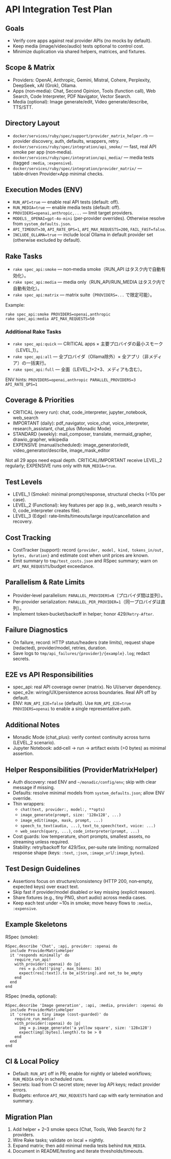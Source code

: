 # API Integration Test Plan

## Goals

- Verify core apps against real provider APIs (no mocks by default).
- Keep media (image/video/audio) tests optional to control cost.
- Minimize duplication via shared helpers, matrices, and fixtures.

## Scope & Matrix

- Providers: OpenAI, Anthropic, Gemini, Mistral, Cohere, Perplexity, DeepSeek, xAI (Grok), Ollama.
- Apps (non‑media): Chat, Second Opinion, Tools (function call), Web Search, Code Interpreter, PDF Navigator, Vector Search.
- Media (optional): Image generate/edit, Video generate/describe, TTS/STT.

## Directory Layout

- `docker/services/ruby/spec/support/provider_matrix_helper.rb` — provider discovery, auth, defaults, wrappers, retry.
- `docker/services/ruby/spec/integration/api_smoke/` — fast, real API smoke per app (non‑media).
- `docker/services/ruby/spec/integration/api_media/` — media tests (tagged `:media`, `:expensive`).
- `docker/services/ruby/spec/integration/provider_matrix/` — table‑driven Provider×App minimal checks.

## Execution Modes (ENV)

- `RUN_API=true` — enable real API tests (default: off).
- `RUN_MEDIA=true` — enable media tests (default: off).
- `PROVIDERS=openai,anthropic,...` — limit target providers.
- `MODELS__OPENAI=gpt-4o-mini` (per‑provider overrides). Otherwise resolve from `system_defaults.json`.
- `API_TIMEOUT=30`, `API_RATE_QPS=1`, `API_MAX_REQUESTS=200`, `FAIL_FAST=false`.
- `INCLUDE_OLLAMA=true` — include local Ollama in default provider set (otherwise excluded by default).

## Rake Tasks

- `rake spec_api:smoke` — non‑media smoke（RUN_API はタスク内で自動有効化）。
- `rake spec_api:media` — media only（RUN_API/RUN_MEDIA はタスク内で自動有効化）。
- `rake spec_api:matrix` — matrix suite（`PROVIDERS=...` で限定可能）。

Example:

```
rake spec_api:smoke PROVIDERS=openai,anthropic
rake spec_api:media API_MAX_REQUESTS=50
```

### Additional Rake Tasks

- `rake spec_api:quick` — CRITICAL apps × 主要プロバイダの最小スモーク（LEVEL_1）。
- `rake spec_api:all` — 全プロバイダ（Ollama除外）× 全アプリ（非メディア）の一括実行。
- `rake spec_api:full` — 全面（LEVEL_1+2+3、メディアも含む）。

ENV hints: `PROVIDERS=openai,anthropic PARALLEL_PROVIDERS=3 API_RATE_QPS=1`

## Coverage & Priorities

- CRITICAL (every run): chat, code_interpreter, jupyter_notebook, web_search
- IMPORTANT (daily): pdf_navigator, voice_chat, voice_interpreter, research_assistant, chat_plus (Monadic Mode)
- STANDARD (weekly): mail_composer, translate, mermaid_grapher, drawio_grapher, wikipedia
- EXPENSIVE (manual/scheduled): image_generator/edit, video_generator/describe, image_mask_editor

Not all 29 apps need equal depth. CRITICAL/IMPORTANT receive LEVEL_2 regularly; EXPENSIVE runs only with `RUN_MEDIA=true`.

## Test Levels

- LEVEL_1 (Smoke): minimal prompt/response, structural checks (<10s per case).
- LEVEL_2 (Functional): key features per app (e.g., web_search results > 0, code_interpreter creates file).
- LEVEL_3 (Edge): rate‑limits/timeouts/large input/cancellation and recovery.

## Cost Tracking

- CostTracker (support): record `{provider, model, kind, tokens_in/out, bytes, duration}` and estimate cost when unit prices are known.
- Emit summary to `tmp/test_costs.json` and RSpec summary; warn on `API_MAX_REQUESTS`/budget exceedance.

## Parallelism & Rate Limits

- Provider‑level parallelism: `PARALLEL_PROVIDERS=N`（プロバイダ間は並列）。
- Per‑provider serialization: `PARALLEL_PER_PROVIDER=1`（同一プロバイダは直列）。
- Implement token‑bucket/backoff in helper; honor 429/`Retry‑After`.

## Failure Diagnostics

- On failure, record: HTTP status/headers (rate limits), request shape (redacted), provider/model, retries, duration.
- Save logs to `tmp/api_failures/{provider}/{example}.log`; redact secrets.

## E2E vs API Responsibilities

- spec_api: real API coverage owner (matrix). No UI/server dependency.
- spec_e2e: wiring/UX/persistence across boundaries. Real API off by default.
- ENV: `RUN_API_E2E=false` (default). Use `RUN_API_E2E=true PROVIDERS=openai` to enable a single representative path.

## Additional Notes

- Monadic Mode (chat_plus): verify context continuity across turns (LEVEL_2 scenario).
- Jupyter Notebook: add‑cell → run → artifact exists (>0 bytes) as minimal assertion.

## Helper Responsibilities (ProviderMatrixHelper)

- Auth discovery: read ENV and `~/monadic/config/env`; skip with clear message if missing.
- Defaults: resolve minimal models from `system_defaults.json`; allow ENV override.
- Thin wrappers:
  - `chat(text, provider:, model:, **opts)`
  - `image_generate(prompt, size: '128x128', ...)`
  - `image_edit(image, mask, prompt, ...)`
  - `speech_to_text(audio, ...)`, `text_to_speech(text, voice: ...)`
  - `web_search(query, ...)`, `code_interpreter(prompt, ...)`
- Cost guards: low temperature, short prompts, smallest assets, no streaming unless required.
- Stability: retry/backoff for 429/5xx, per‑suite rate limiting; normalized response shape (keys: `:text`, `:json`, `:image_url`/`:image_bytes`).

## Test Design Guidelines

- Assertions focus on structure/consistency (HTTP 200, non‑empty, expected keys) over exact text.
- Skip fast if provider/model disabled or key missing (explicit reason).
- Share fixtures (e.g., tiny PNG, short audio) across media cases.
- Keep each test under ~10s in smoke; move heavy flows to `:media, :expensive`.

## Example Skeletons

RSpec (smoke):

```
RSpec.describe 'Chat', :api, provider: :openai do
  include ProviderMatrixHelper
  it 'responds minimally' do
    require_run_api!
    with_provider(:openai) do |p|
      res = p.chat('ping', max_tokens: 16)
      expect(res[:text]).to be_a(String).and not_to be_empty
    end
  end
end
```

RSpec (media, optional):

```
RSpec.describe 'Image generation', :api, :media, provider: :openai do
  include ProviderMatrixHelper
  it 'creates a tiny image (cost-guarded)' do
    require_run_media!
    with_provider(:openai) do |p|
      img = p.image_generate('a yellow square', size: '128x128')
      expect(img[:bytes].length).to be > 0
    end
  end
end
```

## CI & Local Policy

- Default: `RUN_API` off in PR; enable for nightly or labeled workflows; `RUN_MEDIA` only in scheduled runs.
- Secrets: load from CI secret store; never log API keys; redact provider errors.
- Budgets: enforce `API_MAX_REQUESTS` hard cap with early termination and summary.

## Migration Plan

1) Add helper + 2–3 smoke specs (Chat, Tools, Web Search) for 2 providers.
2) Wire Rake tasks; validate on local + nightly.
3) Expand matrix; then add minimal media tests behind `RUN_MEDIA`.
4) Document in README/testing and iterate thresholds/timeouts.
